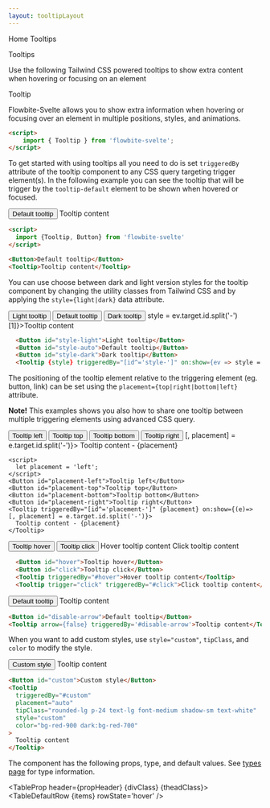 ```yaml
---
layout: tooltipLayout
---
```


<script>
  import { Htwo, ExampleDiv, GitHubSource, CompoDescription, TableProp, TableDefaultRow} from '../utils'
  import { Tooltip, Button, Breadcrumb, BreadcrumbItem, Heading } from '$lib'

  import componentProps from '../props/Tooltip.json'
  // Props table
  let items = componentProps.props
  let propHeader = ['Name', 'Type', 'Default']

  let divClass='w-full relative overflow-x-auto shadow-md sm:rounded-lg py-4'
  let theadClass ='text-xs text-gray-700 uppercase bg-gray-50 dark:bg-gray-700 dark:text-white'

  let style = 'dark';
  let placement = 'top';
</script>

<Breadcrumb class="pb-8">
  <BreadcrumbItem href="/" home >Home</BreadcrumbItem>
  <BreadcrumbItem>Tooltips</BreadcrumbItem>
</Breadcrumb>

<Heading class="mb-2" tag="h1" customSize="text-3xl">Tooltips</Heading>

<CompoDescription>Use the following Tailwind CSS powered tooltips to show extra content when hovering or focusing on an element</CompoDescription>

<ExampleDiv>
  <GitHubSource href="tooltips/Tooltip.svelte">Tooltip</GitHubSource>
</ExampleDiv>

Flowbite-Svelte allows you to show extra information when hovering or focusing over an element in multiple positions, styles, and animations.

<Htwo label="Setup" />

```html
<script>
	import { Tooltip } from 'flowbite-svelte';
</script>
```

<Htwo label="Default tooltip example" />

To get started with using tooltips all you need to do is set `triggeredBy` attribute of the tooltip component to any CSS query targeting trigger element(s). In the following example you can see the tooltip that will be trigger by the `tooltip-default` element to be shown when hovered or focused.

<ExampleDiv class="flex items-end gap-2 h-32">
  <Button>Default tooltip</Button>
  <Tooltip>Tooltip content</Tooltip>
</ExampleDiv>

```html
<script>
  import {Tooltip, Button} from 'flowbite-svelte'
</script>

<Button>Default tooltip</Button>
<Tooltip>Tooltip content</Tooltip>
```

<Htwo label="Tooltip styles" />

You can use choose between dark and light version styles for the tooltip component by changing the utility classes from Tailwind CSS and by applying the `style={light|dark}` data attribute.

<ExampleDiv class="flex items-end gap-2 h-32">
  <Button id="style-light">Light tooltip</Button>
  <Button id="style-auto">Default tooltip</Button>
  <Button id="style-dark">Dark tooltip</Button>
  <Tooltip {style} triggeredBy="[id^='style-']" on:show={ev => style = ev.target.id.split('-')[1]}>Tooltip content</Tooltip>
</ExampleDiv>

```html
  <Button id="style-light">Light tooltip</Button>
  <Button id="style-auto">Default tooltip</Button>
  <Button id="style-dark">Dark tooltip</Button>
  <Tooltip {style} triggeredBy="[id^='style-']" on:show={ev => style = ev.target.id.split('-')[1]}>Tooltip content</Tooltip>
```

<Htwo label="Placement" />

The positioning of the tooltip element relative to the triggering element (eg. button, link) can be set using the `placement={top|right|bottom|left}` attribute.

**Note!** This examples shows you also how to share one tooltip between multiple triggering elements using advanced CSS query.

<ExampleDiv class="flex items-center gap-2 h-36">
  <Button id="placement-left">Tooltip left</Button>
  <Button id="placement-top">Tooltip top</Button>
  <Button id="placement-bottom">Tooltip bottom</Button>
  <Button id="placement-right">Tooltip right</Button>
  <Tooltip triggeredBy="[id^='placement-']" {placement} on:show={(e)=> [, placement] = e.target.id.split('-')}>
    Tooltip content - {placement}
  </Tooltip>
</ExampleDiv>

```svelte
<script>
  let placement = 'left';
</script>
<Button id="placement-left">Tooltip left</Button>
<Button id="placement-top">Tooltip top</Button>
<Button id="placement-bottom">Tooltip bottom</Button>
<Button id="placement-right">Tooltip right</Button>
<Tooltip triggeredBy="[id^='placement-']" {placement} on:show={(e)=> [, placement] = e.target.id.split('-')}>
  Tooltip content - {placement}
</Tooltip>
```

<Htwo label="Triggering" />

<ExampleDiv class="flex items-end gap-2 h-32">
  <Button id="hover">Tooltip hover</Button>
  <Button id="click">Tooltip click</Button>
  <Tooltip triggeredBy="#hover">Hover tooltip content</Tooltip>
  <Tooltip trigger="click" triggeredBy="#click">Click tooltip content</Tooltip>
</ExampleDiv>

```html
  <Button id="hover">Tooltip hover</Button>
  <Button id="click">Tooltip click</Button>
  <Tooltip triggeredBy="#hover">Hover tooltip content</Tooltip>
  <Tooltip trigger="click" triggeredBy="#click">Click tooltip content</Tooltip>
```

<Htwo label="Disable arrow" />

<ExampleDiv class="flex items-end gap-2 h-32">
  <Button id="disable-arrow">Default tooltip</Button>
  <Tooltip arrow={false} triggeredBy='#disable-arrow'>Tooltip content</Tooltip>
</ExampleDiv>

```html
<Button id="disable-arrow">Default tooltip</Button>
<Tooltip arrow={false} triggeredBy='#disable-arrow'>Tooltip content</Tooltip>
```

<Htwo label="Custom style" />

When you want to add custom styles, use `style="custom"`, `tipClass`, and `color` to modify the style.

<ExampleDiv class="flex items-center gap-2 h-64">
	<Button id="custom">Custom style</Button>
  <Tooltip
    triggeredBy="#custom"
		placement="auto"
		style="custom"
    tipClass=""
		class="p-24 text-lg font-medium text-white"
    color='green'
	>
		Tooltip content
	</Tooltip>
</ExampleDiv>

```html
<Button id="custom">Custom style</Button>
<Tooltip
  triggeredBy="#custom"
  placement="auto"
  tipClass="rounded-lg p-24 text-lg font-medium shadow-sm text-white"
  style="custom"
  color="bg-red-900 dark:bg-red-700"
>
  Tooltip content
</Tooltip>
```

<Htwo label="Props" />

<p>The component has the following props, type, and default values. See <a href="/pages/types">types 
 page</a> for type information.</p>

<TableProp header={propHeader} {divClass} {theadClass}>
  <TableDefaultRow {items} rowState='hover' />
</TableProp>